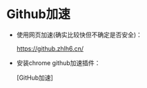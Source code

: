 # Github加速

+ 使用网页加速(确实比较快但不确定是否安全)：

  https://github.zhlh6.cn/

+ 安装chrome github加速插件：

  [GitHub加速]